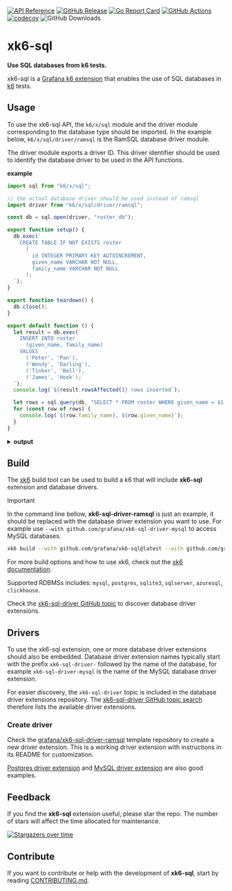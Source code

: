 [![API Reference](https://img.shields.io/badge/API-reference-blue?logo=readme&logoColor=lightgray)](https://sql.x.k6.io)
[![GitHub Release](https://img.shields.io/github/v/release/grafana/xk6-sql)](https://github.com/grafana/xk6-sql/releases/)
[![Go Report Card](https://goreportcard.com/badge/github.com/grafana/xk6-sql)](https://goreportcard.com/report/github.com/grafana/xk6-sql)
[![GitHub Actions](https://github.com/grafana/xk6-sql/actions/workflows/ci.yml/badge.svg)](https://github.com/grafana/xk6-sql/actions/workflows/ci.yml)
[![codecov](https://codecov.io/gh/grafana/xk6-sql/graph/badge.svg?token=DSkK7glKPq)](https://codecov.io/gh/grafana/xk6-sql)
![GitHub Downloads](https://img.shields.io/github/downloads/grafana/xk6-sql/total)

# xk6-sql

**Use SQL databases from k6 tests.**

xk6-sql is a [Grafana k6 extension](https://grafana.com/docs/k6/latest/extensions/) that enables the use of SQL databases in [k6](https://grafana.com/docs/k6/latest/) tests.

## Usage

To use the xk6-sql API, the `k6/x/sql` module and the driver module corresponding to the database type should be imported. In the example below, `k6/x/sql/driver/ramsql` is the RamSQL database driver module.

The driver module exports a driver ID. This driver identifier should be used to identify the database driver to be used in the API functions.

**example**

```javascript file=examples/example.js
import sql from "k6/x/sql";

// the actual database driver should be used instead of ramsql
import driver from "k6/x/sql/driver/ramsql";

const db = sql.open(driver, "roster_db");

export function setup() {
  db.exec(`
    CREATE TABLE IF NOT EXISTS roster
      (
        id INTEGER PRIMARY KEY AUTOINCREMENT,
        given_name VARCHAR NOT NULL,
        family_name VARCHAR NOT NULL
      );
  `);
}

export function teardown() {
  db.close();
}

export default function () {
  let result = db.exec(`
    INSERT INTO roster
      (given_name, family_name)
    VALUES
      ('Peter', 'Pan'),
      ('Wendy', 'Darling'),
      ('Tinker', 'Bell'),
      ('James', 'Hook');
  `);
  console.log(`${result.rowsAffected()} rows inserted`);

  let rows = sql.query(db, "SELECT * FROM roster WHERE given_name = $1;", "Peter");
  for (const row of rows) {
    console.log(`${row.family_name}, ${row.given_name}`);
  }
}
```

<details>
<summary><b>output</b></summary>

```bash file=examples/example.txt

         /\      Grafana   /‾‾/  
    /\  /  \     |\  __   /  /   
   /  \/    \    | |/ /  /   ‾‾\ 
  /          \   |   (  |  (‾)  |
 / __________ \  |_|\_\  \_____/ 

     execution: local
        script: examples/example.js
        output: -

     scenarios: (100.00%) 1 scenario, 1 max VUs, 10m30s max duration (incl. graceful stop):
              * default: 1 iterations for each of 1 VUs (maxDuration: 10m0s, gracefulStop: 30s)

time="2024-10-21T14:38:58+02:00" level=info msg="4 rows inserted" source=console
time="2024-10-21T14:38:58+02:00" level=info msg="Pan, Peter" source=console

     data_received........: 0 B 0 B/s
     data_sent............: 0 B 0 B/s
     iteration_duration...: avg=573.77µs min=573.77µs med=573.77µs max=573.77µs p(90)=573.77µs p(95)=573.77µs
     iterations...........: 1   967.948327/s


running (00m00.0s), 0/1 VUs, 1 complete and 0 interrupted iterations
default ✓ [ 100% ] 1 VUs  00m00.0s/10m0s  1/1 iters, 1 per VU
```

</details>

## Build

The [xk6](https://github.com/grafana/xk6) build tool can be used to build a k6 that will include **xk6-sql** extension and database drivers.

> [!IMPORTANT]
> In the command line bellow, **xk6-sql-driver-ramsql** is just an example, it should be replaced with the database driver extension you want to use.
> For example use `--with github.com/grafana/xk6-sql-driver-mysql` to access MySQL databases.

```bash
xk6 build --with github.com/grafana/xk6-sql@latest --with github.com/grafana/xk6-sql-driver-ramsql
```

For more build options and how to use xk6, check out the [xk6 documentation](https://github.com/grafana/xk6).

Supported RDBMSs includes: `mysql`, `postgres`, `sqlite3`, `sqlserver`, `azuresql`, `clickhouse`.

Check the [xk6-sql-driver GitHub topic](https://github.com/topics/xk6-sql-driver) to discover database driver extensions.

## Drivers

To use the xk6-sql extension, one or more database driver extensions should also be embedded. Database driver extension names typically start with the prefix `xk6-sql-driver-` followed by the name of the database, for example `xk6-sql-driver-mysql` is the name of the MySQL database driver extension.

For easier discovery, the `xk6-sql-driver` topic is included in the database driver extensions repository. The [xk6-sql-driver GitHub topic search](https://github.com/topics/xk6-sql-driver) therefore lists the available driver extensions.

### Create driver

Check the [grafana/xk6-sql-driver-ramsql](https://github.com/grafana/xk6-sql-driver-ramsql) template repository to create a new driver extension. This is a working driver extension with instructions in its README for customization.

[Postgres driver extension](https://github.com/grafana/xk6-sql-driver-postgres) and [MySQL driver extension](https://github.com/grafana/xk6-sql-driver-mysql) are also good examples.

## Feedback

If you find the **xk6-sql** extension useful, please star the repo. The number of stars will affect the time allocated for maintenance.

[![Stargazers over time](https://starchart.cc/grafana/xk6-sql.svg?variant=adaptive)](https://starchart.cc/grafana/xk6-sql)

## Contribute

If you want to contribute or help with the development of **xk6-sql**, start by reading [CONTRIBUTING.md](CONTRIBUTING.md). 
